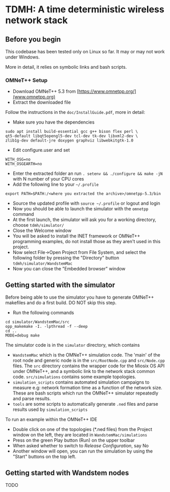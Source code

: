 # TDMH: A time deterministic wireless network stack

## Before you begin

This codebase has been tested only on Linux so far. It may or may not work under Windows.

More in detail, it relies on symbolic links and bash scripts.

### OMNeT++ Setup
- Download OMNeT++ 5.3 from [https://www.omnetpp.org/](www.omnetpp.org)
- Extract the downloaded file

Follow the instructions in the `doc/InstallGuide.pdf`, more in detail:

- Make sure you have the dependencies
```
sudo apt install build-essential gcc g++ bison flex perl \
qt5-default libqt5opengl5-dev tcl-dev tk-dev libxml2-dev \
zlib1g-dev default-jre doxygen graphviz libwebkitgtk-1.0
```
- Edit configure.user and set
```
WITH_OSG=no
WITH_OSGEARTH=no
```
- Enter the extracted folder an run `. setenv && ./configure && make -jN` with N number of your CPU cores
- Add the following line to your `~/.profile`
```
export PATH=$PATH:/<where you extracted the archive>/omnetpp-5.3/bin
```
- Source the updated profile with `source ~/.profile` or logout and login
- Now you should be able to launch the simulator with the `omnetpp` command
- At the first launch, the simulator will ask you for a working directory, 
choose `tdmh/simulator/`
- Close the Welcome window
- You will be asked to install the INET framework or OMNeT++ programming examples,
do not install those as they aren't used in this project.
- Now select File->Open Project from File System, and select the following folder
by pressing the "Directory" button
`tdmh/simulator/WandstemMac`
- Now you can close the "Embedded browser" window

## Getting started with the simulator

Before being able to use the simulator you have to generate OMNeT++ makefiles and do a first build. DO NOT skip this step.

- Run the following commands
```
cd simulator/WandstemMac/src
opp_makemake -I. -lpthread -f --deep
cd ..
MODE=debug make
```

The simulator code is in the `simulator` directory, which contains

- `WandstemMac` which is the OMNeT++ simulation code. The 'main' of the root node and generic node is in the `src/RootNode.cpp` and `src/Node.cpp` files. The `src` directory contains the wrapper code for the Miosix OS API under OMNeT++, and a symbolic link to the network stack common code. `src/simulations` contains some example topologies.
- `simulation_scripts` contains automated simulation campaigns to measure e.g: network formation time as a function of the network size. These are bash scripts which run the OMNeT++ simulator repeatedly and parse results.
- `tools` are some scripts to automatically generate `.ned` files and parse results used by `simulation_scripts`

To run an example within the OMNeT++ IDE

- Double click on one of the topologies (*.ned files) from the Project window on the left,
they are located in `WandstemMac/simulations`
- Press on the green Play button (Run) on the upper toolbar
- When asked whether to switch to *Release Configuration*, say No
- Another window will open, you can run the simulation by using the "Start" buttons on the top left.


## Getting started with Wandstem nodes

TODO
